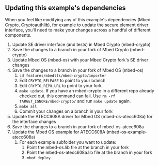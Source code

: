 ## Updating this example's dependencies

When you feel like modifying any of this example's dependencies (Mbed Crypto,
Cryptoauthlib), for example to update the secure element driver interface,
you'll need to make your changes across a handful of different components.

1. Update SE driver interface (and tests) in Mbed Crypto (mbed-crypto)
1. Save the changes to a branch in your fork of Mbed Crypto (mbed-crypto)
1. Update Mbed OS (mbed-os) with your Mbed Crypto fork's SE driver changes
1. Save the changes to a branch in your fork of Mbed OS (mbed-os)
    1. `cd features/mbedtls/mbed-crypto/importer`
    1. Edit `CRYPTO_RELEASE` to point to your branch
    1. Edit `CRYPTO_REPO_URL` to point to your fork
    1. `make update`. If you have an mbed-crypto in a different repo already
       checked out, this command can fail. Use `rm -rf
       TARGET_IGNORE/mbed-crypto/` and run `make update` again.
    1. `make all`
    1. Commit your changes on a branch in your fork
1. Update the ATECC608A driver for Mbed OS (mbed-os-atecc608a) for the
interface changes
1. Save the changes to a branch in your fork of mbed-os-atecc608a
1. Update the Mbed OS example for ATECC608A (mbed-os-example-atecc608a)
    1. For each example subfolder you want to update:
        1. Point the mbed-os.lib file at the branch in your fork
        1. Point the mbed-os-atecc608a.lib file at the branch in your fork
        1. `mbed deploy`
